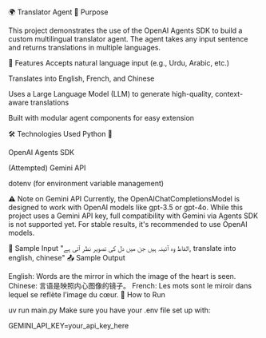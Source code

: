 🌍 Translator Agent
🤖 Purpose

This project demonstrates the use of the OpenAI Agents SDK to build a custom multilingual translator agent. The agent takes any input sentence and returns translations in multiple languages.

🔧 Features
Accepts natural language input (e.g., Urdu, Arabic, etc.)

Translates into English, French, and Chinese

Uses a Large Language Model (LLM) to generate high-quality, context-aware translations

Built with modular agent components for easy extension

🛠️ Technologies Used
Python 🐍

OpenAI Agents SDK

(Attempted) Gemini API

dotenv (for environment variable management)

⚠️ Note on Gemini API
Currently, the OpenAIChatCompletionsModel is designed to work with OpenAI models like gpt-3.5 or gpt-4o. While this project uses a Gemini API key, full compatibility with Gemini via Agents SDK is not supported yet. For stable results, it's recommended to use OpenAI models.

🧪 Sample Input
"الفاظ وہ آئینہ ہیں جن میں دل کی تصویر نظر آتی ہے, translate into english, chinese"
📤 Sample Output

English: Words are the mirror in which the image of the heart is seen.
Chinese: 言语是映照内心图像的镜子。
French: Les mots sont le miroir dans lequel se reflète l’image du cœur.
📂 How to Run

uv run main.py
Make sure you have your .env file set up with:


GEMINI_API_KEY=your_api_key_here
